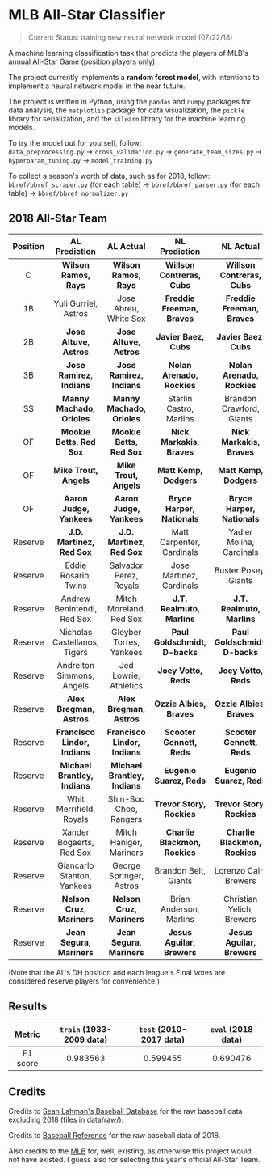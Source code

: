 # MLB All-Star Classifier

> Current Status: training new neural network model (07/22/18)

A machine learning classification task that predicts the players of MLB's annual All-Star Game (position players only).

The project currently implements a **random forest model**, with intentions to implement a neural network model in the near future.

The project is written in Python, using the `pandas` and `numpy` packages for data analysis, the `matplotlib` package for data visualization, the `pickle` library for serialization, and the `sklearn` library for the machine learning models.

To try the model out for yourself, follow: <br/>
 `data_preprocessing.py` &rarr; `cross_validation.py` &rarr; `generate_team_sizes.py` &rarr; `hyperparam_tuning.py` &rarr; `model_training.py`

To collect a season's worth of data, such as for 2018, follow: <br/>
`bbref/bbref_scraper.py` (for each table) &rarr; `bbref/bbref_parser.py` (for each table) &rarr; `bbref/bbref_normalizer.py`

## 2018 All-Star Team

| Position | AL Prediction | AL Actual | NL Prediction | NL Actual |
| :------: | :-----------: | :-------: | :-----------: | :-------: |
| C | **Wilson Ramos, Rays** | **Wilson Ramos, Rays** | **Willson Contreras, Cubs** | **Willson Contreras, Cubs** |
| 1B | Yuli Gurriel, Astros | Jose Abreu, White Sox | **Freddie Freeman, Braves** | **Freddie Freeman, Braves** |
| 2B | **Jose Altuve, Astros** | **Jose Altuve, Astros** | **Javier Baez, Cubs** | **Javier Baez, Cubs** |
| 3B | **Jose Ramirez, Indians** | **Jose Ramirez, Indians** | **Nolan Arenado, Rockies** | **Nolan Arenado, Rockies** |
| SS | **Manny Machado, Orioles** | **Manny Machado, Orioles** | Starlin Castro, Marlins | Brandon Crawford, Giants |
| OF | **Mookie Betts, Red Sox** | **Mookie Betts, Red Sox** | **Nick Markakis, Braves** | **Nick Markakis, Braves** |
| OF | **Mike Trout, Angels** | **Mike Trout, Angels** | **Matt Kemp, Dodgers** | **Matt Kemp, Dodgers** |
| OF | **Aaron Judge, Yankees** | **Aaron Judge, Yankees** | **Bryce Harper, Nationals** | **Bryce Harper, Nationals** |
| Reserve | **J.D. Martinez, Red Sox** | **J.D. Martinez, Red Sox** | Matt Carpenter, Cardinals | Yadier Molina, Cardinals |
| Reserve | Eddie Rosario, Twins | Salvador Perez, Royals | Jose Martinez, Cardinals | Buster Posey, Giants |
| Reserve | Andrew Benintendi, Red Sox | Mitch Moreland, Red Sox | **J.T. Realmuto, Marlins** | **J.T. Realmuto, Marlins** |
| Reserve | Nicholas Castellanos, Tigers | Gleyber Torres, Yankees | **Paul Goldschmidt, D-backs** | **Paul Goldschmidt, D-backs** |
| Reserve | Andrelton Simmons, Angels | Jed Lowrie, Athletics | **Joey Votto, Reds** | **Joey Votto, Reds** |
| Reserve | **Alex Bregman, Astros** | **Alex Bregman, Astros** | **Ozzie Albies, Braves** | **Ozzie Albies, Braves** |
| Reserve | **Francisco Lindor, Indians** | **Francisco Lindor, Indians** | **Scooter Gennett, Reds** | **Scooter Gennett, Reds** |
| Reserve | **Michael Brantley, Indians** | **Michael Brantley, Indians** | **Eugenio Suarez, Reds** | **Eugenio Suarez, Reds** |
| Reserve | Whit Merrifield, Royals | Shin-Soo Choo, Rangers | **Trevor Story, Rockies** | **Trevor Story, Rockies** |
| Reserve | Xander Bogaerts, Red Sox | Mitch Haniger, Mariners | **Charlie Blackmon, Rockies** | **Charlie Blackmon, Rockies** |
| Reserve | Giancarlo Stanton, Yankees | George Springer, Astros | Brandon Belt, Giants | Lorenzo Cain, Brewers |
| Reserve | **Nelson Cruz, Mariners** | **Nelson Cruz, Mariners** | Brian Anderson, Marlins | Christian Yelich, Brewers |
| Reserve | **Jean Segura, Mariners** | **Jean Segura, Mariners** | **Jesus Aguilar, Brewers** | **Jesus Aguilar, Brewers** |

(Note that the AL's DH position and each league's Final Votes are considered reserve players for convenience.)

## Results

| Metric | `train` (1933-2009 data) | `test` (2010-2017 data) | `eval` (2018 data) |
| :----: | :----------------------: | :---------------------: | :----------------: |
| F1 score | 0.983563 | 0.599455 | 0.690476 |

## Credits

Credits to [Sean Lahman's Baseball Database](http://www.seanlahman.com/baseball-archive/statistics/) for the raw baseball data excluding 2018 (files in data/raw/).

Credits to [Baseball Reference](https://www.baseball-reference.com) for the raw baseball data of 2018.

Also credits to the [MLB](https://www.mlb.com/) for, well, existing, as otherwise this project would not have existed. I guess also for selecting this year's official All-Star Team.

